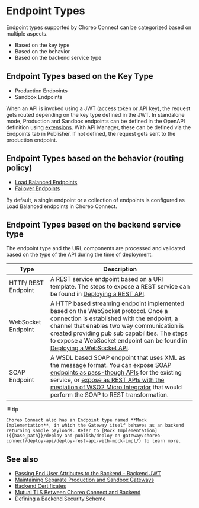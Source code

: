 # Endpoint Types

Endpoint types supported by Choreo Connect can be categorized based on multiple aspects.

- Based on the key type
- Based on the behavior
- Based on the backend service type

## Endpoint Types based on the Key Type

- Production Endpoints
- Sandbox Endpoints

When an API is invoked using a JWT (access token or API key), the request gets routed depending on the key type defined in the JWT. In standalone mode, Production and Sandbox endpoints can be defined in the OpenAPI definition using [extensions]({{base_path}}/deploy-and-publish/deploy-on-gateway/choreo-connect/concepts/as-a-standalone-gateway/#openapi-extensions). With API Manager, these can be defined via the Endpoints tab in Publisher. If not defined, the request gets sent to the production endpoint. 

## Endpoint Types based on the behavior (routing policy)

- [Load Balanced Endpoints]({{base_path}}/deploy-and-publish/deploy-on-gateway/choreo-connect/endpoints/load-balanced-endpoints/#load-balanced-endpoints)
- [Failover Endpoints]({{base_path}}/deploy-and-publish/deploy-on-gateway/choreo-connect/endpoints/failover-endpoints/)

By default, a single endpoint or a collection of endpoints is configured as Load Balanced endpoints in Choreo Connect.

## Endpoint Types based on the backend service type

The endpoint type and the URL components are processed and validated based on the type of the API during the time of deployment. 

|Type                     |Description                                         |
|-------------------------|----------------------------------------------------|
| HTTP/ REST Endpoint     | A REST service endpoint based on a URI template. The steps to expose a REST service can be found in [Deploying a REST API]({{base_path}}/deploy-and-publish/deploy-on-gateway/choreo-connect/deploy-api/deploy-rest-api-in-choreo-connect/). |                  
| WebSocket Endpoint    | A HTTP based streaming endpoint implemented based on the WebSocket protocol. Once a connection is  established with the endpoint, a channel that enables two way communication is created providing pub sub capabilities. The steps to expose a WebSocket endpoint can be found in [Deploying a WebSocket API]({{base_path}}/deploy-and-publish/deploy-on-gateway/choreo-connect/deploy-api/deploy-websocket-api-in-choreo-connect/).| 
| SOAP Endpoint           | A WSDL based SOAP endpoint that uses XML as the message format. You can expose [SOAP endpoints as pass-though APIs]({{base_path}}/deploy-and-publish/deploy-on-gateway/choreo-connect/deploy-api/deploy-soap-api-passthrough/) for the existing service, or [expose as REST APIs with the mediation of WSO2 Micro Integrator]({{base_path}}/deploy-and-publish/deploy-on-gateway/choreo-connect/deploy-api/deploy-rest-to-soap-api/) that would perform the SOAP to REST transformation. |

!!! tip

    Choreo Connect also has an Endpoint type named **Mock Implementation**, in which the Gateway itself behaves as an backend returning sample payloads. Refer to [Mock Implementation]({{base_path}}/deploy-and-publish/deploy-on-gateway/choreo-connect/deploy-api/deploy-rest-api-with-mock-impl/) to learn more.

## See also
- [Passing End User Attributes to the Backend - Backend JWT]({{base_path}}/deploy-and-publish/deploy-on-gateway/choreo-connect/passing-enduser-attributes-to-the-backend-via-choreo-connect/)
- [Maintaining Separate Production and Sandbox Gateways]({{base_path}}/deploy-and-publish/deploy-on-gateway/api-gateway/maintaining-separate-production-and-sandbox-gateways/#multiple-gateways-to-handle-production-and-sandbox-requests-separately)
- [Backend Certificates]({{base_path}}/deploy-and-publish/deploy-on-gateway/choreo-connect/security/tls/backend-certificates/)
- [Mutual TLS Between Choreo Connect and Backend]({{base_path}}/deploy-and-publish/deploy-on-gateway/choreo-connect/security/tls/mutual-tls-between-gateway-and-backend/)
- [Defining a Backend Security Scheme]({{base_path}}/deploy-and-publish/deploy-on-gateway/choreo-connect/endpoints/defining-a-backend-security-scheme/)

